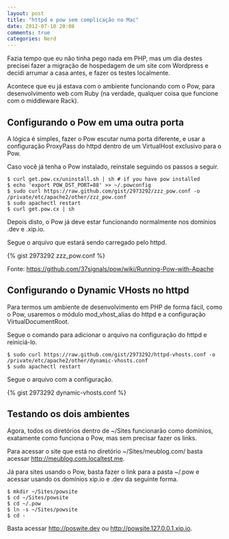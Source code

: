 ```yaml
---
layout: post
title: "httpd e pow sem complicação no Mac"
date: 2012-07-10 20:08
comments: true
categories: Nerd
---
```


Fazia tempo que eu não tinha pego nada em PHP, mas um dia destes precisei fazer a migração de hospedagem de um site com Wordpress e decidi arrumar a casa antes, e fazer os testes localmente.

Acontece que eu já estava com o ambiente funcionando com o Pow, para desenvolvimento web com Ruby (na verdade, qualquer coisa que funcione com o middleware Rack).

## Configurando o Pow em uma outra porta

A lógica é simples, fazer o Pow escutar numa porta diferente, e usar a configuração ProxyPass do httpd dentro de um VirtualHost exclusivo para o Pow.

Caso você já tenha o Pow instalado, reinstale seguindo os passos a seguir.

    $ curl get.pow.cx/uninstall.sh | sh # if you have pow installed
    $ echo 'export POW_DST_PORT=88' >> ~/.powconfig
    $ sudo curl https://raw.github.com/gist/2973292/zzz_pow.conf -o /private/etc/apache2/other/zzz_pow.conf
    $ sudo apachectl restart
    $ curl get.pow.cx | sh

Depois disto, o Pow já deve estar funcionando normalmente nos domínios .dev e .xip.io.

Segue o arquivo que estará sendo carregado pelo httpd.

{% gist 2973292 zzz_pow.conf %}

Fonte: https://github.com/37signals/pow/wiki/Running-Pow-with-Apache

## Configurando o Dynamic VHosts no httpd

Para termos um ambiente de desenvolvimento em PHP de forma fácil, como o Pow, usaremos o módulo mod_vhost_alias do httpd e a configuração VirtualDocumentRoot.

Segue o comando para adicionar o arquivo na configuração do httpd e reiniciá-lo.

    $ sudo curl https://raw.github.com/gist/2973292/httpd-vhosts.conf -o /private/etc/apache2/other/dynamic-vhosts.conf
    $ sudo apachectl restart

Segue o arquivo com a configuração.

{% gist 2973292 dynamic-vhosts.conf %}

## Testando os dois ambientes

Agora, todos os diretórios dentro de ~/Sites funcionarão como domínios, exatamente como funciona o Pow, mas sem precisar fazer os links.

Para acessar o site que está no diretório ~/Sites/meublog.com/ basta acessar http://meublog.com.localtest.me.

Já para sites usando o Pow, basta fazer o link  para a pasta ~/.pow e acessar usando os domínios xip.io e .dev da seguinte forma.

    $ mkdir ~/Sites/powsite
    $ cd ~/Sites/powsite
    $ cd ~/.pow
    $ ln -s ~/Sites/powsite
    $ cd -

Basta acessar http://poswite.dev ou http://powsite.127.0.0.1.xip.io.